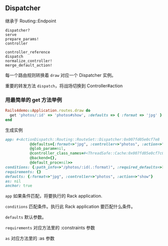 ## Dispatcher

继承于 Routing::Endpoint

```
dispatcher?
serve
prepare_params!
controller

controller_reference
dispatch
normalize_controller!
merge_default_action!
```

每一个路由规则转换着 `draw` 对应一个 Dispatcher 实例。

重要的转发方法 `dispatch`，将战场切换到 Controller#action

### 用最简单的 get 方法举例

```ruby
Rails4demo::Application.routes.draw do
  get 'photos/:id' => 'photos#show', :defaults => { :format => 'jpg' }
end
```

生成实例

```ruby
app: #<ActionDispatch::Routing::RouteSet::Dispatcher:0x007fd05e0cf7e8
           @defaults={:format=>"jpg", :controller=>"photos", :action=>"show"},
           @glob_param=nil,
           @controller_class_names=#<ThreadSafe::Cache:0x007fd05e0cf7c0
           @backend={},
           @default_proc=nil>>
conditions: {:path_info=>"/photos/:id(.:format)", :required_defaults=>[:controller, :action], :request_method=>["GET"]}
requirements: {}
defaults: {:format=>"jpg", :controller=>"photos", :action=>"show"}
as: nil
anchor: true
```

`app` 如果条件匹配，将要执行的 Rack application.

`conditions` 匹配条件。执行此 Rack application 要匹配什么条件。

`defaults` 默认参数。

`requirements` 对应方法里的 :constraints 参数

`as` 对应方法里的 :as 参数

